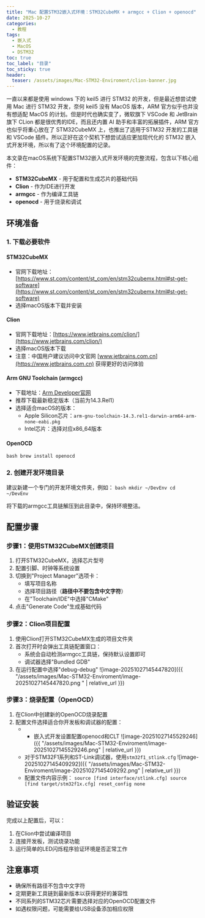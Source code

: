 ```yaml
---
title: "Mac 配置STM32嵌入式环境：STM32CubeMX + armgcc + Clion + openocd"
date: 2025-10-27
categories:
  - 教程
tags:
  - 嵌入式
  - MacOS
  - DSTM32
toc: true
toc_label: "目录"
toc_sticky: true
header:
  teaser: /assets/images/Mac-STM32-Enviroment/clion-banner.jpg
---
```



一直以来都是使用 windows 下的 keil5 进行 STM32 的开发，但是最近想尝试使用 Mac 进行 STM32 开发，奈何 keil5 没有 MacOS 版本，ARM 官方似乎也并没有想适配 MacOS 的计划。但是时代也确实变了，微软旗下 VSCode 和 JetBrain 旗下 CLion 都是很优秀的IDE，而且还内置 AI 助手和丰富的拓展插件，ARM 官方也似乎将重心放在了 STM32CubeMX 上，也推出了适用于STM32 开发的工具链和 VSCode 插件。所以正好在这个契机下想尝试适应更加现代化的 STM32 嵌入式开发环境，所以有了这个环境配置的记录。

本文录在macOS系统下配置STM32嵌入式开发环境的完整流程，包含以下核心组件：

- **STM32CubeMX** - 用于配置和生成芯片的基础代码
- **Clion** - 作为IDE进行开发
- **armgcc** - 作为编译工具链
- **openocd** - 用于烧录和调试

## 环境准备

### 1. 下载必要软件

#### STM32CubeMX
- 官网下载地址：[https://www.st.com/content/st_com/en/stm32cubemx.html#st-get-software](https://www.st.com/content/st_com/en/stm32cubemx.html#st-get-software)
- 选择macOS版本下载并安装

#### Clion
- 官网下载地址：[https://www.jetbrains.com/clion/](https://www.jetbrains.com/clion/)
- 选择macOS版本下载
- 注意：中国用户建议访问中文官网 [www.jetbrains.com.cn](https://www.jetbrains.com.cn) 获得更好的访问体验

#### Arm GNU Toolchain (armgcc)
- 下载地址：[Arm Developer官网](https://developer.arm.com/downloads/-/arm-gnu-toolchain-downloads)
- 推荐下载最新稳定版本（当前为14.3.Rel1）
- 选择适合macOS的版本：
  - Apple Silicon芯片：`arm-gnu-toolchain-14.3.rel1-darwin-arm64-arm-none-eabi.pkg`
  - Intel芯片：选择对应x86_64版本

#### OpenOCD
`
bash
brew install openocd
`
### 2. 创建开发环境目录

建议新建一个专门的开发环境文件夹，例如：
`
bash
mkdir ~/DevEnv
cd ~/DevEnv
`

将下载的armgcc工具链解压到此目录中，保持环境整洁。

## 配置步骤

### 步骤1：使用STM32CubeMX创建项目

1. 打开STM32CubeMX，选择芯片型号
2. 配置引脚、时钟等系统设置
3. 切换到"Project Manager"选项卡：
   - 填写项目名称
   - 选择项目路径（**路径中不要包含中文字符**）
   - 在"Toolchain/IDE"中选择"CMake"
4. 点击"Generate Code"生成基础代码

### 步骤2：Clion项目配置

1. 使用Clion打开STM32CubeMX生成的项目文件夹
2. 首次打开时会弹出工具链配置窗口：
   - 系统会自动检测armgcc工具链，保持默认设置即可
   - 调试器选择"Bundled GDB"
3. 在运行配置中选择"debug-debug"
![image-20251027145447820]({{ "/assets/images/Mac-STM32-Enviroment/image-20251027145447820.png
" | relative_url }})
### 步骤3：烧录配置（OpenOCD）

1. 在Clion中创建新的OpenOCD烧录配置
2. 配置文件选择适合你开发板和调试器的配置：
   - - 嵌入式开发设置配置openocd和CLT
![image-20251027145529246]({{ "/assets/images/Mac-STM32-Enviroment/image-20251027145529246.png" | relative_url }})
   - 对于STM32F1系列和ST-Link调试器，使用`stm32f1_stlink.cfg`
![image-20251027145409292]({{ "/assets/images/Mac-STM32-Enviroment/image-20251027145409292.png" | relative_url }})
   - 配置文件内容示例：
`
source [find interface/stlink.cfg]
source [find target/stm32f1x.cfg]
reset_config none
`

## 验证安装

完成以上配置后，可以：

1. 在Clion中尝试编译项目
2. 连接开发板，测试烧录功能
3. 运行简单的LED闪烁程序验证环境是否正常工作

## 注意事项

- 确保所有路径不包含中文字符
- 定期更新工具链到最新版本以获得更好的兼容性
- 不同系列的STM32芯片需要选择对应的OpenOCD配置文件
- 如遇权限问题，可能需要给USB设备添加相应权限